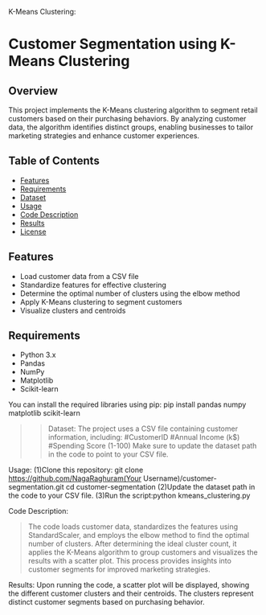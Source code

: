 K-Means Clustering:

# Customer Segmentation using K-Means Clustering
## Overview
This project implements the K-Means clustering algorithm to segment retail customers based on their purchasing behaviors.
By analyzing customer data, the algorithm identifies distinct groups, enabling businesses to tailor marketing strategies and enhance customer experiences.

## Table of Contents
- [Features](#features)
- [Requirements](#requirements)
- [Dataset](#dataset)
- [Usage](#usage)
- [Code Description](#code-description)
- [Results](#results)
- [License](#license)

## Features
- Load customer data from a CSV file
- Standardize features for effective clustering
- Determine the optimal number of clusters using the elbow method
- Apply K-Means clustering to segment customers
- Visualize clusters and centroids

## Requirements
- Python 3.x
- Pandas
- NumPy
- Matplotlib
- Scikit-learn

You can install the required libraries using pip:
pip install pandas numpy matplotlib scikit-learn

>>Dataset:
  The project uses a CSV file containing customer information, including:
  #CustomerID
  #Annual Income (k$)
  #Spending Score (1-100)
Make sure to update the dataset path in the code to point to your CSV file.

Usage:
(1)Clone this repository:
   git clone https://github.com/NagaRaghuram(Your Username)/customer-segmentation.git
   cd customer-segmentation
(2)Update the dataset path in the code to your CSV file.
(3)Run the script:python kmeans_clustering.py

Code Description:
>The code loads customer data, standardizes the features using StandardScaler, and employs the elbow method to find the optimal number of clusters.
>After determining the ideal cluster count, it applies the K-Means algorithm to group customers and visualizes the results with a scatter plot.
>This process provides insights into customer segments for improved marketing strategies.

Results:
Upon running the code, a scatter plot will be displayed, showing the different customer clusters and their centroids. The clusters represent distinct customer segments based on purchasing behavior.
